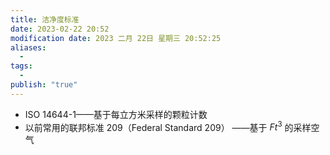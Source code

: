 ```yaml
---
title: 洁净度标准
date: 2023-02-22 20:52
modification date: 2023 二月 22日 星期三 20:52:25
aliases:
  - 
tags:
  - 
publish: "true"
---
```


- ISO 14644-1——基于每立方米采样的颗粒计数
- 以前常用的联邦标准 209（Federal Standard 209） ——基于 $Ft^3$ 的采样空气
